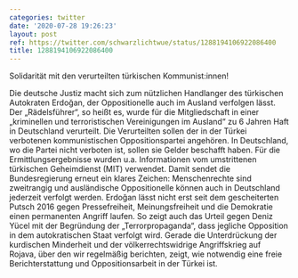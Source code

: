 ```yaml
---
categories: twitter
date: '2020-07-28 19:26:23'
layout: post
ref: https://twitter.com/schwarzlichtwue/status/1288194106922086400
title: 1288194106922086400
---
```

Solidarität mit den verurteilten türkischen Kommunist:innen!



Die deutsche Justiz macht sich zum nützlichen Handlanger des türkischen Autokraten Erdoğan, der Oppositionelle auch im Ausland verfolgen lässt.
Der „Rädelsführer“, so heißt es, wurde für die Mitgliedschaft in einer „kriminellen und terroristischen Vereinigungen im Ausland“ zu 6 Jahren Haft in Deutschland verurteilt.
Die Verurteilten sollen der in der Türkei verbotenen kommunistischen Oppositionspartei angehören. In Deutschland, wo die Partei nicht verboten ist, sollen sie Gelder beschafft haben.
Für die Ermittlungsergebnisse wurden u.a. Informationen vom umstrittenen türkischen Geheimdienst (MIT) verwendet.
Damit sendet die Bundesregierung erneut ein klares Zeichen: Menschenrechte sind zweitrangig und ausländische Oppositionelle können auch in Deutschland jederzeit verfolgt werden.
Erdoğan lässt nicht erst seit dem gescheiterten Putsch 2016 gegen Pressefreiheit, Meinungsfreiheit und die Demokratie einen permanenten Angriff laufen.
So zeigt auch das Urteil gegen Deniz Yücel mit der Begründung der „Terrorpropaganda“, dass jegliche Opposition in dem autokratischen Staat verfolgt wird.
Gerade die Unterdrückung der kurdischen Minderheit und der völkerrechtswidrige Angriffskrieg auf Rojava, über den wir regelmäßig berichten, zeigt, wie notwendig eine freie Berichterstattung und Oppositionsarbeit in der Türkei ist.